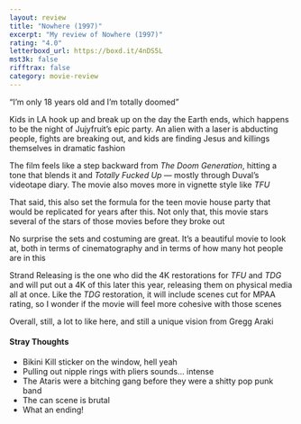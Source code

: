 ```yaml
---
layout: review
title: "Nowhere (1997)"
excerpt: "My review of Nowhere (1997)"
rating: "4.0"
letterboxd_url: https://boxd.it/4nDS5L
mst3k: false
rifftrax: false
category: movie-review
---
```


“I’m only 18 years old and I’m totally doomed”

Kids in LA hook up and break up on the day the Earth ends, which happens to be the night of Jujyfruit’s epic party. An alien with a laser is abducting people, fights are breaking out, and kids are finding Jesus and killings themselves in dramatic fashion

The film feels like a step backward from <i>The Doom Generation</i>, hitting a tone that blends it and <i>Totally Fucked Up</i> — mostly through Duval’s videotape diary. The movie also moves more in vignette style like <i>TFU</i>

That said, this also set the formula for the teen movie house party that would be replicated for years after this. Not only that, this movie stars several of the stars of those movies before they broke out

No surprise the sets and costuming are great. It’s a beautiful movie to look at, both in terms of cinematography and in terms of how many hot people are in this

Strand Releasing is the one who did the 4K restorations for <i>TFU</i> and <i>TDG</i> and will put out a 4K of this later this year, releasing them on physical media all at once. Like the <i>TDG</i> restoration, it will include scenes cut for MPAA rating, so I wonder if the movie will feel more cohesive with those scenes

Overall, still, a lot to like here, and still a unique vision from Gregg Araki

#### Stray Thoughts

- Bikini Kill sticker on the window, hell yeah
- Pulling out nipple rings with pliers sounds… intense
- The Ataris were a bitching gang before they were a shitty pop punk band
- The can scene is brutal
- What an ending!
